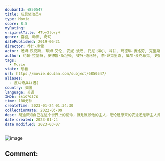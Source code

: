 ```yaml
---
doubanId: 6850547
title: 玩具总动员4
type: Movie
score: 8.5
myRating: 
originalTitle: 4ToyStory4
genre: 喜剧, 动画, 奇幻
datePublished: 2019-06-21
director: 乔什·库雷
actor: 汤姆·汉克斯, 蒂姆·艾伦, 安妮·波茨, 托尼·海尔, 科甘, 玛德琳·麦格劳, 克里斯蒂娜·亨德里克斯, 乔丹·皮尔, 基努·里维斯, 松村艾丽, 杰伊·埃尔南德斯, 罗里·艾伦, 琼·库萨克, 邦尼·亨特, 克里斯汀·沙尔, 华莱士·肖恩, 约翰·拉岑贝格, 布莱克·克拉克, 朱恩·斯奎布, 卡尔·韦瑟斯, 唐·里克斯, 杰夫·格尔林, 朱莉安娜·汉森, 爱丝黛儿·哈里斯, 劳里·梅特卡夫, 史蒂夫·波赛尔, 梅尔·布鲁克斯, 艾伦·欧朋海默, 卡罗尔·博内特, 贝蒂·怀特, 卡尔·雷纳, 比尔·哈德尔, 帕特丽夏·阿奎特, 提摩西·道尔顿, 弗利, 梅丽莎·维亚西诺尔, 杰夫·皮金, 约翰·莫里斯, 裘蒂·班森, 巴德·乐凯, 杰克·麦格劳, 艾米丽·戴维斯
author: 约翰·拉塞特, 安德鲁·斯坦顿, 彼特·道格特, 李·昂克里奇, 威尔·麦克马克, 史黛芬妮·福尔松, ·安德森
tags:
  - Movie
state: 想看
url: https://movie.douban.com/subject/6850547/
aliases:
  - 反斗奇兵4(港)
country: 美国
language: 英语
IMDb: tt1979376
time: 100分钟
createTime: 2023-01-24 01:34:30
collectionDate: 2022-05-09
desc: 胡迪深知自己在这个世界上的使命，就是照顾他的主人，无论是原来的安迪还是新主人邦妮。当邦妮将不情愿成为玩具的“叉叉”带回家时，胡迪又担起了教导叉叉接受自己新身份的责任。然而当邦妮将所有玩具带上房车家庭...
date created: 2023-01-24
date modified: 2023-03-07
---
```


![image](p2557284230.jpg)

Comment:
---
